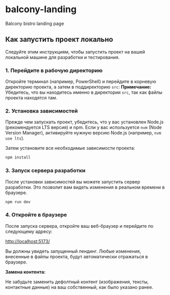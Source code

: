 # balcony-landing
Balcony bistro landing page

## Как запустить проект локально

Следуйте этим инструкциям, чтобы запустить проект на вашей локальной машине для разработки и тестирования.

### 1. Перейдите в рабочую директорию

Откройте терминал (например, PowerShell) и перейдите в корневую директорию проекта, а затем в поддиректорию `src`:
**Примечание:** Убедитесь, что вы находитесь именно в директории `src`, так как файлы проекта находятся там.

### 2. Установка зависимостей

Прежде чем запускать проект, убедитесь, что у вас установлен Node.js (рекомендуется LTS версия) и npm. Если у вас используется `nvm` (Node Version Manager), активируйте нужную версию Node.js (например, `nvm use lts`).

Затем установите все необходимые зависимости проекта:

```bash
npm install
```

### 3. Запуск сервера разработки

После установки зависимостей вы можете запустить сервер разработки. Это позволит вам видеть изменения в реальном времени в браузере.

```bash
npm run dev
```

### 4. Откройте в браузере

После запуска сервера, откройте ваш веб-браузер и перейдите по следующему адресу:

[http://localhost:5173/](http://localhost:5173/)

Вы должны увидеть запущенный лендинг. Любые изменения, внесенные в файлы проекта, будут автоматически отражаться в браузере.

**Замена контента:**

Не забудьте заменить дефолтный контент (изображения, тексты, контактные данные) на ваш собственный, как было указано ранее.
